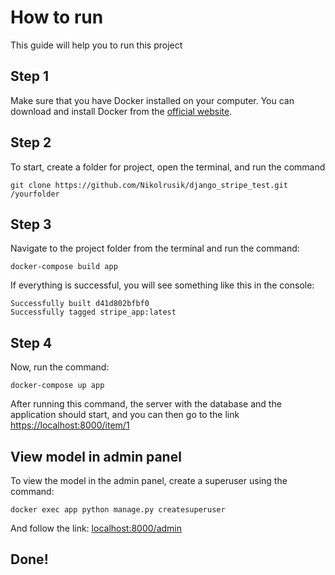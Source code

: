 # How to run
This guide will help you to run this project

## Step 1
Make sure that you have Docker installed on your computer. You can download and install Docker from the [official website](https://www.docker.com/products/docker-desktop/).

## Step 2
To start, create a folder for project, open the terminal, and run the command
```
git clone https://github.com/Nikolrusik/django_stripe_test.git /yourfolder
```

## Step 3
Navigate to the project folder from the terminal and run the command:
```
docker-compose build app
```

If everything is successful, you will see something like this in the console:
```
Successfully built d41d802bfbf0
Successfully tagged stripe_app:latest
```

## Step 4
Now, run the command:
```
docker-compose up app
```
After running this command, the server with the database and the application should start, and you can then go to the link [https://localhost:8000/item/1](https://localhost:8000/item/1)

## View model in admin panel
To view the model in the admin panel, create a superuser using the command:
```
docker exec app python manage.py createsuperuser
```
And follow the link: [localhost:8000/admin](https://localhost:8000/admin)

## Done! 

